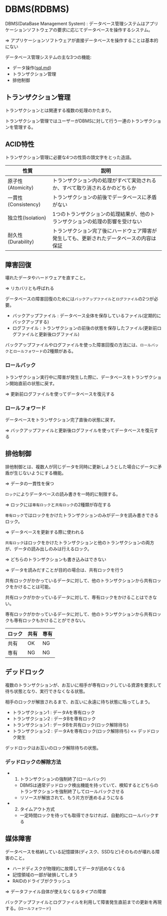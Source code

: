 # DBMS(RDBMS)

DBMS(DataBase Management System) : データベース管理システムはアプリケーションソフトウェアの要求に応じてデータベースを操作するシステム。

=> アプリケーションソフトウェアが直接データベースを操作することは基本的にない

データベース管理システムの主な3つの機能:

- データ操作([sql.md](sql.md))
- トランザクション管理
- 排他制御

## トランザクション管理

トランザクションとは関連する複数の処理のかたまり。

トランザクション管理ではユーザーがDBMSに対して行う一連のトランザクションを管理する。

## ACID特性

トランザクション管理に必要な4つの性質の頭文字をとった造語。

| 性質                | 説明                                                                                     |
|---------------------|------------------------------------------------------------------------------------------|
| 原子性(Atomicity)   | トランザクション内の処理がすべて実効されるか、すべて取り消されるかのどちらか             |
| 一貫性(Consistency) | トランザクションの前後でデータベースに矛盾がない                                         |
| 独立性(Isolation)   | 1つのトランザクションの処理結果が、他のトランザクションの処理の影響を受けない            |
| 耐久性(Durability)  | トランザクション完了後にハードウェア障害が発生しても、更新されたデータベースの内容は保証 |

## 障害回復

壊れたデータやハードウェアを直すこと。

=> リカバリとも呼ばれる

データベースの障害回復のためには`バックアップファイル`と`ログファイル`の2つが必要。

- バックアップファイル : データベース全体を保存しているファイル(定期的にバックアップする)
- ログファイル : トランザクションの前後の状態を保存したファイル(更新前ログファイルと更新後ログファイル)

バックアップファイルやログファイルを使った障害回復の方法には、`ロールバック`と`ロールフォワード`の2種類がある。

### ロールバック 

トランザクション実行中に障害が発生した際に、データベースをトランザクション開始直前の状態に戻す。

=> 更新前ログファイルを使ってデータベースを復元する

### ロールフォワード

データベースをトランザクション完了直後の状態に戻す。

=> バックアップファイルと更新後ログファイルを使ってデータベースを復元する

## 排他制御

排他制御とは、複数人が同じデータを同時に更新しようとした場合にデータに矛盾が生じないようにする機能。

=> データの一貫性を保つ

`ロック`によりデータベースの読み書きを一時的に制限する。

=> ロックには`専有ロック`と`共有ロック`の2種類が存在する

`専有ロック`ではロックをかけたトランザクションのみがデータを読み書きできるロック。

=> データベースを更新する際に使われる

`共有ロック`はロックをかけたトランザクションと他のトランザクションの両方が、データの読み出しのみは行えるロック。

=> どちらのトランザクションも書き込みはできない

=> データを読みだすことが目的の場合は、共有ロックを行う

共有ロックがかかっているデータに対して、他のトランザクションから共有ロックをかけることは可能。

共有ロックがかかっているデータに対して、専有ロックをかけることはできない。

専有ロックがかかっているデータに対して、他のトランザクションから共有ロックも専有ロックもかけることができない。

| ロック | 共有 | 専有 |
|--------|------|------|
| 共有   | OK   | NG   |
| 専有   | NG   | NG   |

## デッドロック

複数のトランザクションが、お互いに相手が専有ロックしている資源を要求して待ち状態となり、実行できなくなる状態。

相手のロックが解放されるまで、お互いに永遠に待ち状態に陥ってしまう。

- トランザクション1 : データAを専有ロック
- トランザクション2 : データBを専有ロック
- トランザクション1 : データBを共有ロック(ロック解除待ち)
- トランザクション2 : データAを専有ロック(ロック解除待ち) <= デッドロック発生

デッドロックはお互いのロック解除待ちの状態。

### デッドロックの解除方法

- 1. トランザクションの強制終了(ロールバック)
  - DBMSは通常デッドロック検出機能を持っていて、検知するとどちらのトランザクションを強制終了してロールバックさせる
  - リソースが解放されて、もう片方が進めるようになる

- 2. タイムアウト方式
  - 一定時間ロックを待っても取得できなければ、自動的にロールバックする

## 媒体障害

データベースを格納している記憶媒体(ディスク、SSDなど)そのものが壊れる障害のこと。

- ハードディスクが物理的に故障してデータが読めなくなる
- 記憶領域の一部が破損してしまう
- RAIDのドライブがクラッシュ

=> データファイル自体が使えなくなるタイプの障害

バックアップファイルとログファイルを利用して障害発生直前までの更新を再現する。(`ロールフォワード`)

